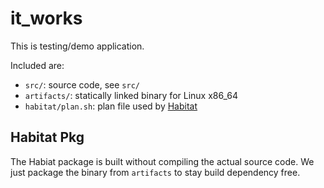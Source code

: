 # it_works

This is testing/demo application. 

Included are:

* `src/`: source code, see `src/`
* `artifacts/`: statically linked binary for Linux x86_64
* `habitat/plan.sh`: plan file used by [Habitat](github.com/habitat-sh/habitat)

## Habitat Pkg

The Habiat package is built without compiling the actual source code.
We just package the binary from `artifacts` to stay build dependency free.
